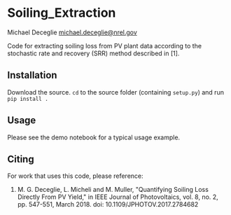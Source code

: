 Soiling_Extraction
==================
Michael Deceglie
michael.deceglie@nrel.gov

Code for extracting soiling loss from PV plant data according to the stochastic rate and recovery (SRR) method described in [1].

## Installation
Download the source. `cd` to the source folder (containing `setup.py`) and run `pip install .`

## Usage

Please see the demo notebook for a typical usage example.

## Citing

For work that uses this code, please reference:  
1.  M. G. Deceglie, L. Micheli and M. Muller, "Quantifying Soiling Loss Directly From PV Yield," in IEEE Journal of Photovoltaics, vol. 8, no. 2, pp. 547-551, March 2018.
doi: 10.1109/JPHOTOV.2017.2784682
